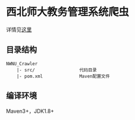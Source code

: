 # 西北师大教务管理系统爬虫

详情见[这里](https://voidalex.github.io/2017/07/09/Java%E7%88%AC%E8%99%AB%EF%BC%9A%E7%88%AC%E5%8F%96%E5%AD%A6%E6%A0%A1%E6%95%99%E5%8A%A1%E7%AE%A1%E7%90%86%E7%B3%BB%E7%BB%9F%E7%9A%84%E4%BF%A1%E6%81%AF/)

## 目录结构
```
NWNU_Crawler
    |- src/                 代码目录
    |- pom.xml              Maven配置文件
```

## 编译环境
Maven3+，JDK1.8+